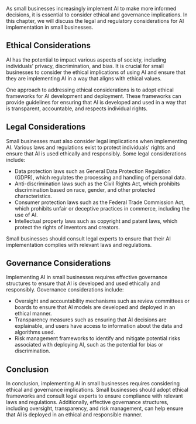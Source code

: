 

As small businesses increasingly implement AI to make more informed decisions, it is essential to consider ethical and governance implications. In this chapter, we will discuss the legal and regulatory considerations for AI implementation in small businesses.

Ethical Considerations
----------------------

AI has the potential to impact various aspects of society, including individuals' privacy, discrimination, and bias. It is crucial for small businesses to consider the ethical implications of using AI and ensure that they are implementing AI in a way that aligns with ethical values.

One approach to addressing ethical considerations is to adopt ethical frameworks for AI development and deployment. These frameworks can provide guidelines for ensuring that AI is developed and used in a way that is transparent, accountable, and respects individual rights.

Legal Considerations
--------------------

Small businesses must also consider legal implications when implementing AI. Various laws and regulations exist to protect individuals' rights and ensure that AI is used ethically and responsibly. Some legal considerations include:

* Data protection laws such as General Data Protection Regulation (GDPR), which regulates the processing and handling of personal data.
* Anti-discrimination laws such as the Civil Rights Act, which prohibits discrimination based on race, gender, and other protected characteristics.
* Consumer protection laws such as the Federal Trade Commission Act, which prohibits unfair or deceptive practices in commerce, including the use of AI.
* Intellectual property laws such as copyright and patent laws, which protect the rights of inventors and creators.

Small businesses should consult legal experts to ensure that their AI implementation complies with relevant laws and regulations.

Governance Considerations
-------------------------

Implementing AI in small businesses requires effective governance structures to ensure that AI is developed and used ethically and responsibly. Governance considerations include:

* Oversight and accountability mechanisms such as review committees or boards to ensure that AI models are developed and deployed in an ethical manner.
* Transparency measures such as ensuring that AI decisions are explainable, and users have access to information about the data and algorithms used.
* Risk management frameworks to identify and mitigate potential risks associated with deploying AI, such as the potential for bias or discrimination.

Conclusion
----------

In conclusion, implementing AI in small businesses requires considering ethical and governance implications. Small businesses should adopt ethical frameworks and consult legal experts to ensure compliance with relevant laws and regulations. Additionally, effective governance structures, including oversight, transparency, and risk management, can help ensure that AI is deployed in an ethical and responsible manner.
